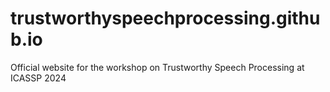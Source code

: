 # trustworthyspeechprocessing.github.io
Official website for the workshop on Trustworthy Speech Processing at ICASSP 2024
